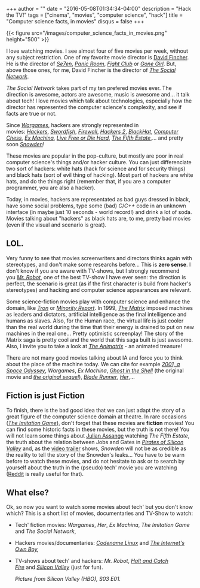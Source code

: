 +++
author = ""
date = "2016-05-08T01:34:34-04:00"
description = "Hack the TV!"
tags = ["cinema", "movies", "computer science", "hack"]
title = "Computer science facts, in movies"
disqus = false
+++

{{< figure src="/images/computer_science_facts_in_movies.png" height="500" >}}

I love watching movies.
I see almost four of five movies per week, without any subject restriction.
One of my favorite movie director is [David Fincher](https://en.wikipedia.org/wiki/David_Fincher).
He is the director of [_Se7en_](http://www.imdb.com/title/tt0114369/), [_Panic Room_](http://www.imdb.com/title/tt0258000/?ref_=nv_sr_1), [_Fight Club_](http://www.imdb.com/title/tt0137523/?ref_=fn_al_tt_1) or [_Gone Girl_](http://www.imdb.com/title/tt2267998/?ref_=fn_al_tt_1).
But, above those ones, for me, David Fincher is the director of [_The Social Network_](http://www.imdb.com/title/tt1285016/?ref_=nv_sr_1).

*The Social Network* takes part of my ten prefered movies ever.
The direction is awesome, actors are awesome, music is awesome and... it talk about tech!
I love movies which talk about technologies, especially how the director has represented the computer science's complexity, and see if facts are true or not.

Since [_Wargames_](http://www.imdb.com/title/tt0086567/?ref_=nv_sr_1), hackers are strongly represented in movies: [_Hackers_](http://www.imdb.com/title/tt0113243/?ref_=nv_sr_1), [_Swordfish_](http://www.imdb.com/title/tt0244244/?ref_=nv_sr_1), [_Firewall_](http://www.imdb.com/title/tt0408345/?ref_=nv_sr_1), [_Hackers 2_](http://www.imdb.com/title/tt0159784/?ref_=fn_al_tt_1), [_BlackHat_](http://www.imdb.com/title/tt2717822/?ref_=nv_sr_1), [_Computer Chess_](http://www.imdb.com/title/tt2007360/?ref_=fn_al_tt_1), [_Ex Machina_](http://www.imdb.com/title/tt0470752/?ref_=nv_sr_1), [_Live Free or Die Hard_](http://www.imdb.com/title/tt0337978/?ref_=nv_sr_2), [_The Fifth Estate_](http://www.imdb.com/title/tt1837703/?ref_=nv_sr_1),... and pretty soon [_Snowden_](http://www.imdb.com/title/tt3774114/?ref_=nv_sr_1)!

These movies are popular in the pop-culture, but mostly are poor in real computer science's things and/or hacker culture.
You can just differenciate two sort of hackers: white hats (hack for science and for security things) and black hats (sort of evil thing of hacking).
Most part of hackers are white hats, and do the things right (remember that, if you are a computer programmer, you are also a hacker).

Today, in movies, hackers are representated as bad guys dressed in black, have some social problems, type some (bad) _C_/_C++_ code in an unknown interface (in maybe just 10 seconds - world record!) and drink a lot of soda.
Movies talking about "hackers" as black hats are, to me, pretty bad movies (even if the visual and scenario is great).

## **LOL**.

Very funny to see that movies screenwriters and directors thinks again with stereotypes, and don't make some researchs before...
This is **zero sense**.
I don't know if you are aware with TV-shows, but I strongly recommend you [_Mr. Robot_](http://www.imdb.com/title/tt4158110/?ref_=nv_sr_1), one of the best TV-show I have ever seen: the direction is perfect, the scenario is great (as if the first character is build from hacker's stereotypes) and hacking and computer science appearances are relevant.

Some science-fiction movies play with computer science and enhance the domain, like [_Tron_](http://www.imdb.com/title/tt0084827/) or [_Minority Report_](http://www.imdb.com/title/tt0181689/?ref_=nv_sr_1).
In 1999, [_The Matrix_](http://www.imdb.com/title/tt0133093/?ref_=nv_sr_1) imposed machines as leaders and dictators, artificial intelligence as the final intelligence and humans as slaves. Also, for the Human race, the virtual life is just cooler than the real world during the time that their energy is drained to put on new machines in the real one... Pretty optimistic screenplay!
The story of the Matrix saga is pretty cool and the world that this saga built is just awesome.
Also, I invite you to take a look at [_The Animatrix_](http://www.imdb.com/title/tt0328832/?ref_=nv_sr_1) - an animated treasure!

There are not many good movies talking about IA and force you to think about the place of the machine today. We can cite for example [_2001, a Space Odyssey_](http://www.imdb.com/title/tt0062622/?ref_=nv_sr_1), _Wargames_, _Ex Machina_, [_Ghost in the Shell_](http://www.imdb.com/title/tt0113568/?ref_=fn_al_tt_2) (the original movie and [_the original sequel_](http://www.imdb.com/title/tt0347246/?ref_=fn_al_tt_5)), [_Blade Runner_](http://www.imdb.com/title/tt0083658/?ref_=nv_sr_1), [_Her_](http://www.imdb.com/title/tt1798709/?ref_=fn_al_tt_1),...

## Fiction is just Fiction

To finish, there is the bad good idea that we can just adapt the story of a great figure of the computer science domain at theatre.
In rare occasions ([_The Imitation Game_](http://www.imdb.com/title/tt2084970/?ref_=fn_al_tt_1)), don't forget that these movies are **fiction** movies!
You can find some historic facts in these movies, but the truth is not there!
You will not learn some things about [Julian Assange](https://en.wikipedia.org/wiki/Julian_Assange) watching _The Fifth Estate_, the truth about the relation between Jobs and Gates in [_Pirates of Silicon Valley_](http://www.imdb.com/title/tt0168122/?ref_=fn_al_tt_1) and, as the [video trailer](https://www.youtube.com/watch?v=9KyltHXrxVk) shows, *Snowden* will not be as credible as the reality to tell the story of the Snowden's leaks...
You have to be warn before to watch these movies, and do not hesitate to ask or to search by yourself about the truth in the (pseudo) tech' movie you are watching ([Reddit](https://reddit.com) is really useful for that).

## What else?

Ok, so now you want to watch some movies about tech' but you don't know which?
This is a short list of movies, documentaries and TV-Show to watch:

*   Tech' fiction movies: _Wargames_, _Her_, _Ex Machina_, *The Imitation Game* and _The Social Network_,
*   Hackers movies/documentaries: [_Codename Linux_](https://www.youtube.com/watch?v=XMm0HsmOTFI) and _[The Internet's Own Boy](https://www.youtube.com/watch?v=9vz06QO3UkQ),_
*   TV-shows about tech' and hackers: _Mr. Robot_, [_Halt and Catch Fire_](http://www.imdb.com/title/tt2543312/?ref_=nv_sr_1) and [_Silicon Valley_](http://www.imdb.com/title/tt2575988/?ref_=nv_sr_1) (just for fun).

	_Picture from Silicon Valley (HBO), S03 E01._
